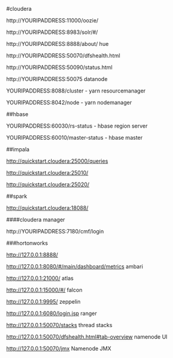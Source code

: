 #cloudera

http://YOURIPADDRESS:11000/oozie/

http://YOURIPADDRESS:8983/solr/#/

http://YOURIPADDRESS:8888/about/ hue

http://YOURIPADDRESS:50070/dfshealth.html

http://YOURIPADDRESS:50090/status.html

http://YOURIPADDRESS:50075 datanode

YOURIPADDRESS:8088/cluster - yarn resourcemanager

YOURIPADDRESS:8042/node - yarn nodemanager

##hbase

YOURIPADDRESS:60030/rs-status - hbase region server

YOURIPADDRESS:60010/master-status - hbase master

##impala

http://quickstart.cloudera:25000/queries

http://quickstart.cloudera:25010/

http://quickstart.cloudera:25020/

##spark

http://quickstart.cloudera:18088/

####cloudera manager

http://YOURIPADDRESS:7180/cmf/login


###hortonworks

http://127.0.0.1:8888/

http://127.0.0.1:8080/#/main/dashboard/metrics ambari

http://127.0.0.1:21000/ atlas

http://127.0.0.1:15000/#/ falcon

http://127.0.0.1:9995/ zeppelin

http://127.0.0.1:6080/login.jsp ranger

http://127.0.0.1:50070/stacks thread stacks

http://127.0.0.1:50070/dfshealth.html#tab-overview  namenode UI

http://127.0.0.1:50070/jmx Namenode JMX
